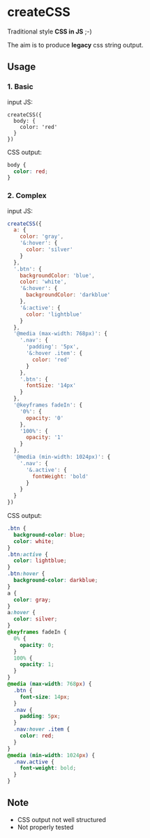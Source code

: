 # createCSS

Traditional style __CSS in JS__ ;-)

The aim is to produce __legacy__ css string output.

## Usage

### 1. Basic

input JS:

```JS
createCSS({
  body: {
    color: 'red'
  }
})
```
CSS output:

```css
body {
  color: red;
}
```

### 2. Complex

input JS:

```js
createCSS({
  a: {
    color: 'gray',
    '&:hover': {
      color: 'silver'
    }
  },
  '.btn': {
    backgroundColor: 'blue',
    color: 'white',
    '&:hover': {
      backgroundColor: 'darkblue'
    },
    '&:active': {
      color: 'lightblue'
    }
  },
  '@media (max-width: 768px)': {
    '.nav': {
      'padding': '5px',
      '&:hover .item': {
        color: 'red'
      }
    },
    '.btn': {
      fontSize: '14px'
    }
  },
  '@keyframes fadeIn': {
    '0%': {
      opacity: '0'
    },
    '100%': {
      opacity: '1'
    }
  },
  '@media (min-width: 1024px)': {
    '.nav': {
      '&.active': {
        fontWeight: 'bold'
      }
    }
  }
})
```
CSS output:

```css
.btn {
  background-color: blue;
  color: white;
}
.btn:active {
  color: lightblue;
}
.btn:hover {
  background-color: darkblue;
}
a {
  color: gray;
}
a:hover {
  color: silver;
}
@keyframes fadeIn {
  0% {
    opacity: 0;
  }
  100% {
    opacity: 1;
  }
}
@media (max-width: 768px) {
  .btn {
    font-size: 14px;
  }
  .nav {
    padding: 5px;
  }
  .nav:hover .item {
    color: red;
  }
}
@media (min-width: 1024px) {
  .nav.active {
    font-weight: bold;
  }
}
```

## Note

- CSS output not well structured
- Not properly tested